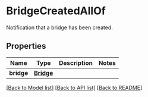 # BridgeCreatedAllOf

Notification that a bridge has been created.
## Properties
Name | Type | Description | Notes
------------ | ------------- | ------------- | -------------
**bridge** | [**Bridge**](Bridge.md) |  |

[[Back to Model list]](../README.md#documentation-for-models) [[Back to API list]](../README.md#documentation-for-api-endpoints) [[Back to README]](../README.md)
